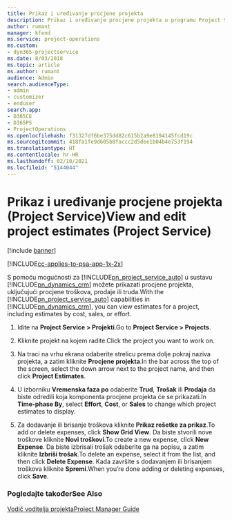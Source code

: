 ```yaml
---
title: Prikaz i uređivanje procjene projekta
description: Prikaz i uređivanje procjene projekta u programu Project Service
author: rumant
manager: kfend
ms.service: project-operations
ms.custom:
- dyn365-projectservice
ms.date: 8/03/2018
ms.topic: article
ms.author: rumant
audience: Admin
search.audienceType:
- admin
- customizer
- enduser
search.app:
- D365CE
- D365PS
- ProjectOperations
ms.openlocfilehash: f31327df6be375dd82c615b2a9e8194145fcd19c
ms.sourcegitcommit: 418fa1fe9d605b8faccc2d5dee1b04b4e753f194
ms.translationtype: HT
ms.contentlocale: hr-HR
ms.lasthandoff: 02/10/2021
ms.locfileid: "5144044"
---
```

# <a name="view-and-edit-project-estimates-project-service"></a><span data-ttu-id="95dd1-103">Prikaz i uređivanje procjene projekta (Project Service)</span><span class="sxs-lookup"><span data-stu-id="95dd1-103">View and edit project estimates (Project Service)</span></span>

[!include [banner](../includes/psa-now-project-operations.md)]

[!INCLUDE[cc-applies-to-psa-app-1x-2x](../includes/cc-applies-to-psa-app-1x-2x.md)]

<span data-ttu-id="95dd1-104">S pomoću mogućnosti za [!INCLUDE[pn_project_service_auto](../includes/pn-project-service-auto.md)] u sustavu [!INCLUDE[pn_dynamics_crm](../includes/pn-dynamics-crm.md)] možete prikazati procjene projekta, uključujući procjene troškova, prodaje ili truda.</span><span class="sxs-lookup"><span data-stu-id="95dd1-104">With the [!INCLUDE[pn_project_service_auto](../includes/pn-project-service-auto.md)] capabilities in [!INCLUDE[pn_dynamics_crm](../includes/pn-dynamics-crm.md)], you can view estimates for a project, including estimates by cost, sales, or effort.</span></span>  
  
1.  <span data-ttu-id="95dd1-105">Idite na **Project Service > Projekti**.</span><span class="sxs-lookup"><span data-stu-id="95dd1-105">Go to **Project Service > Projects**.</span></span>  
  
2.  <span data-ttu-id="95dd1-106">Kliknite projekt na kojem radite.</span><span class="sxs-lookup"><span data-stu-id="95dd1-106">Click the project you want to work on.</span></span>  
  
3.  <span data-ttu-id="95dd1-107">Na traci na vrhu ekrana odaberite strelicu prema dolje pokraj naziva projekta, a zatim kliknite **Procjene projekta**.</span><span class="sxs-lookup"><span data-stu-id="95dd1-107">In the bar across the top of the screen, select the down arrow next to the project name, and then click **Project Estimates**.</span></span>  
  
4.  <span data-ttu-id="95dd1-108">U izborniku **Vremenska faza po** odaberite **Trud**, **Trošak** ili **Prodaja** da biste odredili koja komponenta procjene projekta će se prikazati.</span><span class="sxs-lookup"><span data-stu-id="95dd1-108">In **Time-phase By**, select **Effort**, **Cost**, or **Sales** to change which project estimates to display.</span></span>  
  
5.  <span data-ttu-id="95dd1-109">Za dodavanje ili brisanje troškova kliknite **Prikaz rešetke za prikaz**.</span><span class="sxs-lookup"><span data-stu-id="95dd1-109">To add or delete expenses, click **Show Grid View**.</span></span> <span data-ttu-id="95dd1-110">Da biste stvorili nove troškove kliknite **Novi troškovi**.</span><span class="sxs-lookup"><span data-stu-id="95dd1-110">To create a new expense, click **New Expense**.</span></span> <span data-ttu-id="95dd1-111">Da biste izbrisali trošak odaberite ga na popisu, a zatim kliknite **Izbriši trošak**.</span><span class="sxs-lookup"><span data-stu-id="95dd1-111">To delete an expense, select it from the list, and then click **Delete Expense**.</span></span> <span data-ttu-id="95dd1-112">Kada završite s dodavanjem ili brisanjem troškova kliknite **Spremi**.</span><span class="sxs-lookup"><span data-stu-id="95dd1-112">When you’re done adding or deleting expenses, click **Save**.</span></span>  
  
### <a name="see-also"></a><span data-ttu-id="95dd1-113">Pogledajte također</span><span class="sxs-lookup"><span data-stu-id="95dd1-113">See Also</span></span>  
 [<span data-ttu-id="95dd1-114">Vodič voditelja projekta</span><span class="sxs-lookup"><span data-stu-id="95dd1-114">Project Manager Guide</span></span>](../psa/project-manager-guide.md)
